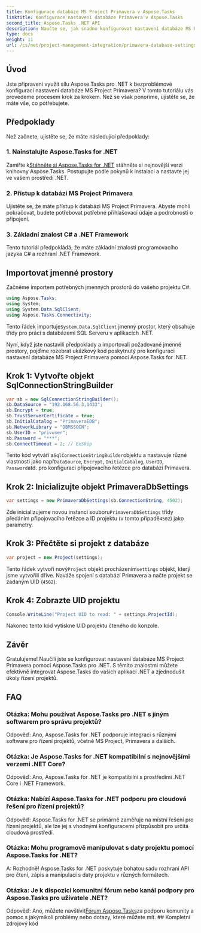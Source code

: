 ```yaml
---
title: Konfigurace databáze MS Project Primavera v Aspose.Tasks
linktitle: Konfigurace nastavení databáze Primavera v Aspose.Tasks
second_title: Aspose.Tasks .NET API
description: Naučte se, jak snadno konfigurovat nastavení databáze MS Project Primavera v Aspose.Tasks pro .NET. Zjednodušte své úkoly projektového řízení.
type: docs
weight: 11
url: /cs/net/project-management-integration/primavera-database-settings/
---
```

## Úvod
Jste připraveni využít sílu Aspose.Tasks pro .NET k bezproblémové konfiguraci nastavení databáze MS Project Primavera? V tomto tutoriálu vás provedeme procesem krok za krokem. Než se však ponoříme, ujistěte se, že máte vše, co potřebujete.
## Předpoklady
Než začnete, ujistěte se, že máte následující předpoklady:
### 1. Nainstalujte Aspose.Tasks for .NET
 Zamiřte k[Stáhněte si Aspose.Tasks for .NET](https://releases.aspose.com/tasks/net/) stáhněte si nejnovější verzi knihovny Aspose.Tasks. Postupujte podle pokynů k instalaci a nastavte jej ve vašem prostředí .NET.
### 2. Přístup k databázi MS Project Primavera
Ujistěte se, že máte přístup k databázi MS Project Primavera. Abyste mohli pokračovat, budete potřebovat potřebné přihlašovací údaje a podrobnosti o připojení.
### 3. Základní znalost C# a .NET Framework
Tento tutoriál předpokládá, že máte základní znalosti programovacího jazyka C# a rozhraní .NET Framework.

## Importovat jmenné prostory
Začněme importem potřebných jmenných prostorů do vašeho projektu C#.

```csharp
using Aspose.Tasks;
using System;
using System.Data.SqlClient;
using Aspose.Tasks.Connectivity;

```
 Tento řádek importuje`System.Data.SqlClient` jmenný prostor, který obsahuje třídy pro práci s databázemi SQL Serveru v aplikacích .NET.

Nyní, když jste nastavili předpoklady a importovali požadované jmenné prostory, pojďme rozebrat ukázkový kód poskytnutý pro konfiguraci nastavení databáze MS Project Primavera pomocí Aspose.Tasks for .NET.
## Krok 1: Vytvořte objekt SqlConnectionStringBuilder
```csharp
var sb = new SqlConnectionStringBuilder();
sb.DataSource = "192.168.56.3,1433";
sb.Encrypt = true;
sb.TrustServerCertificate = true;
sb.InitialCatalog = "PrimaveraEDB";
sb.NetworkLibrary = "DBMSSOCN";
sb.UserID = "privuser";
sb.Password = "***";
sb.ConnectTimeout = 2; // ExSkip
```
 Tento kód vytváří a`SqlConnectionStringBuilder`objektu a nastavuje různé vlastnosti jako např`DataSource`, `Encrypt`, `InitialCatalog`, `UserID`, `Password`atd. pro konfiguraci připojovacího řetězce pro databázi Primavera.
## Krok 2: Inicializujte objekt PrimaveraDbSettings
```csharp
var settings = new PrimaveraDbSettings(sb.ConnectionString, 4502);
```
 Zde inicializujeme novou instanci souboru`PrimaveraDbSettings` třídy předáním připojovacího řetězce a ID projektu (v tomto případě`4502`) jako parametry.
## Krok 3: Přečtěte si projekt z databáze
```csharp
var project = new Project(settings);
```
 Tento řádek vytvoří nový`Project` objekt procházením`settings` objekt, který jsme vytvořili dříve. Naváže spojení s databází Primavera a načte projekt se zadaným UID (`4502`).
## Krok 4: Zobrazte UID projektu
```csharp
Console.WriteLine("Project UID to read: " + settings.ProjectId);
```
Nakonec tento kód vytiskne UID projektu čteného do konzole.

## Závěr
Gratulujeme! Naučili jste se konfigurovat nastavení databáze MS Project Primavera pomocí Aspose.Tasks pro .NET. S těmito znalostmi můžete efektivně integrovat Aspose.Tasks do vašich aplikací .NET a zjednodušit úkoly řízení projektů.
## FAQ
### Otázka: Mohu používat Aspose.Tasks pro .NET s jiným softwarem pro správu projektů?
Odpověď: Ano, Aspose.Tasks for .NET podporuje integraci s různými software pro řízení projektů, včetně MS Project, Primavera a dalších.
### Otázka: Je Aspose.Tasks for .NET kompatibilní s nejnovějšími verzemi .NET Core?
Odpověď: Ano, Aspose.Tasks for .NET je kompatibilní s prostředími .NET Core i .NET Framework.
### Otázka: Nabízí Aspose.Tasks for .NET podporu pro cloudová řešení pro řízení projektů?
Odpověď: Aspose.Tasks for .NET se primárně zaměřuje na místní řešení pro řízení projektů, ale lze jej s vhodnými konfiguracemi přizpůsobit pro určitá cloudová prostředí.
### Otázka: Mohu programově manipulovat s daty projektu pomocí Aspose.Tasks for .NET?
A: Rozhodně! Aspose.Tasks for .NET poskytuje bohatou sadu rozhraní API pro čtení, zápis a manipulaci s daty projektu v různých formátech.
### Otázka: Je k dispozici komunitní fórum nebo kanál podpory pro Aspose.Tasks pro uživatele .NET?
 Odpověď: Ano, můžete navštívit[Fórum Aspose.Tasks](https://forum.aspose.com/c/tasks/15)za podporu komunity a pomoc s jakýmikoli problémy nebo dotazy, které můžete mít. ## Kompletní zdrojový kód